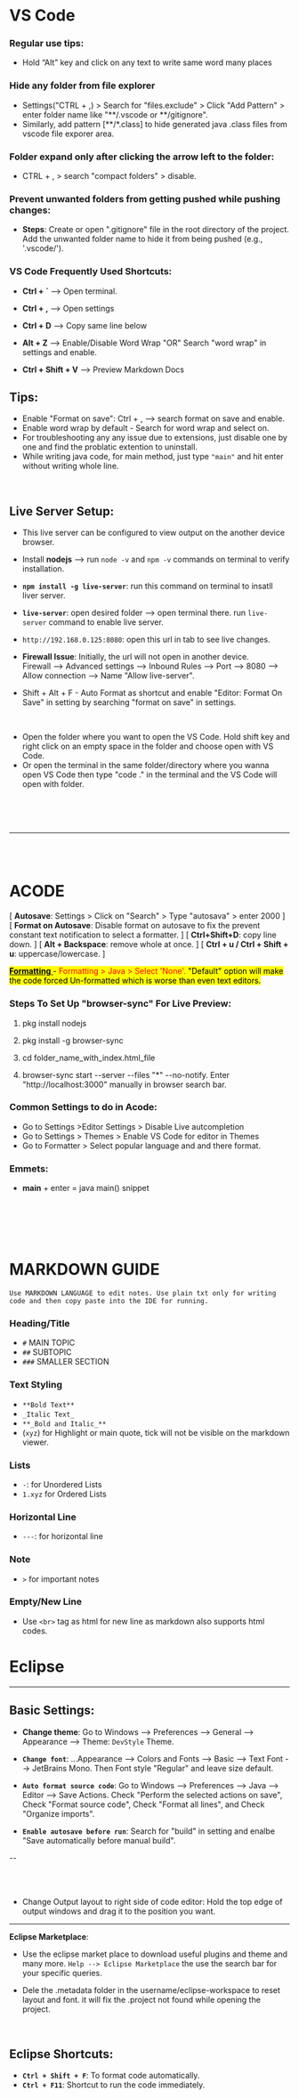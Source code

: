 # VS Code

### Regular use tips:

- Hold “Alt” key and click on any text to write same word many places

### Hide any folder from file explorer

- Settings("CTRL + ,) > Search for "files.exclude" > Click "Add Pattern" > enter folder name like "**/.vscode or **/gitignore".
- Similarly, add pattern [**/*.class] to hide generated java .class files from vscode file exporer area.

### Folder expand only after clicking the arrow left to the folder:

- CTRL + , > search "compact folders" > disable.

### Prevent unwanted folders from getting pushed while pushing changes:

- **Steps**: Create or open ".gitignore" file in the root directory of the project.
  Add the unwanted folder name to hide it from being pushed (e.g., '.vscode/').

### VS Code Frequently Used Shortcuts:

- **Ctrl + `** --> Open terminal.
- **Ctrl + ,** --> Open settings
  <br>

- **Ctrl + D** --> Copy same line below
- **Alt + Z** --> Enable/Disable Word Wrap "OR" Search "word wrap" in settings and enable.
- **Ctrl + Shift + V** --> Preview Markdown Docs

## Tips:

- Enable "Format on save": Ctrl + , --> search format on save and enable.
- Enable word wrap by default - Search for word wrap and select on.
- For troubleshooting any any issue due to extensions, just disable one by one and find the problatic extention to uninstall.
- While writing java code, for main method, just type `"main"` and hit enter without writing whole line.

<br>

## Live Server Setup:

- This live server can be configured to view output on the another device browser.

- Install **nodejs** --> run `node -v` and `npm -v` commands on terminal to verify installation.
- **`npm install -g live-server`**: run this command on terminal to insatll liver server.
- **`live-server`**: open desired folder --> open terminal there. run `live-server` command to enable live server.
- `http://192.168.0.125:8080`: open this url in tab to see live changes.
- **Firewall Issue**: Initially, the url will not open in another device. <br>
  Firewall --> Advanced settings --> Inbound Rules --> Port --> 8080 --> Allow connection --> Name "Allow live-server".

- Shift + Alt + F - Auto Format as shortcut and enable "Editor: Format On Save" in setting by searching "format on save" in settings.

<br>

- Open the folder where you want to open the VS Code. Hold shift key and right click on an empty space in the folder and choose open with VS Code.
- Or open the terminal in the same folder/directory where you wanna open VS Code then type "code ." in the terminal and the VS Code will open with folder.

<br> <br> <br>

---

<br> <br>

# ACODE

[ **Autosave**: Settings > Click on "Search" > Type "autosava" > enter 2000 ]
[ **Format on Autosave**: Disable format on autosave to fix the prevent constant text notification to select a formatter. ]
[ **Ctrl+Shift+D**: copy line down. ]
[ **Alt + Backspace**: remove whole at once. ]
[ **Ctrl + u / Ctrl + Shift + u**: uppercase/lowercase. ]

<mark> <u> **Formatting** </u> - <span style="color: red; font-weigh: bold;"> Formatting > Java > Select 'None'.</span> "Default" option will make the code forced Un-formatted which is worse than even text editors. </mark>

### Steps To Set Up "browser-sync" For Live Preview:

1. pkg install nodejs
2. pkg install -g browser-sync

3. cd folder_name_with_index.html_file
4. browser-sync start --server --files "\*" --no-notify. Enter "http://localhost:3000" manually in browser search bar.

### Common Settings to do in Acode:

- Go to Settings >Editor Settings > Disable Live autcompletion
- Go to Settings > Themes > Enable VS Code for editor in Themes
- Go to Formatter > Select popular language and and there format.

### Emmets:

- **main** + enter = java main() snippet

<br>
<br>
<br>
<br>

# MARKDOWN GUIDE

`Use MARKDOWN LANGUAGE to edit notes. Use plain txt only for writing code and then copy paste into the IDE for running.`

### Heading/Title

- `#` MAIN TOPIC
- `##` SUBTOPIC
- `###` SMALLER SECTION

### Text Styling

- `**Bold Text**`
- `_Italic Text_`
- `**_Bold and Italic_**`
- (`xyz`) for Highlight or main quote, tick will not be visible on the markdown viewer.

### Lists

- `-`: for Unordered Lists
- `1.xyz` for Ordered Lists

### Horizontal Line

- `---`: for horizontal line

### Note

- `>` for important notes

### Empty/New Line

- Use `<br>` tag as html for new line as markdown also supports html codes.

# Eclipse

---

## Basic Settings:

- **Change theme**: Go to Windows --> Preferences --> General --> Appearance --> Theme: `DevStyle` Theme.
- **`Change font`**: ...Appearance --> Colors and Fonts --> Basic --> Text Font --> JetBrains Mono. Then Font style "Regular" and leave size default.

- **`Auto format source code`**: Go to Windows --> Preferences --> Java --> Editor --> Save Actions. Check "Perform the selected actions on save", Check "Format source code", Check "Format all lines", and Check "Organize imports".
- **`Enable autosave before run`**: Search for "build" in setting and enalbe "Save automatically before manual build".

--

<br>
<br>

- Change Output layout to right side of code editor: Hold the top edge of output windows and drag it to the position you want.

---

**Eclipse Marketplace**:

- Use the eclipse market place to download useful plugins and theme and many more. `Help --> Eclipse Marketplace` the use the search bar for your specific queries.

- Dele the .metadata folder in the username/eclipse-workspace to reset layout and font. it will fix the .project not found while opening the project.

<br>

## Eclipse Shortcuts:

- **`Ctrl + Shift + F`**: To format code automatically.
- **`Ctrl + F11`**: Shortcut to run the code immediately.

